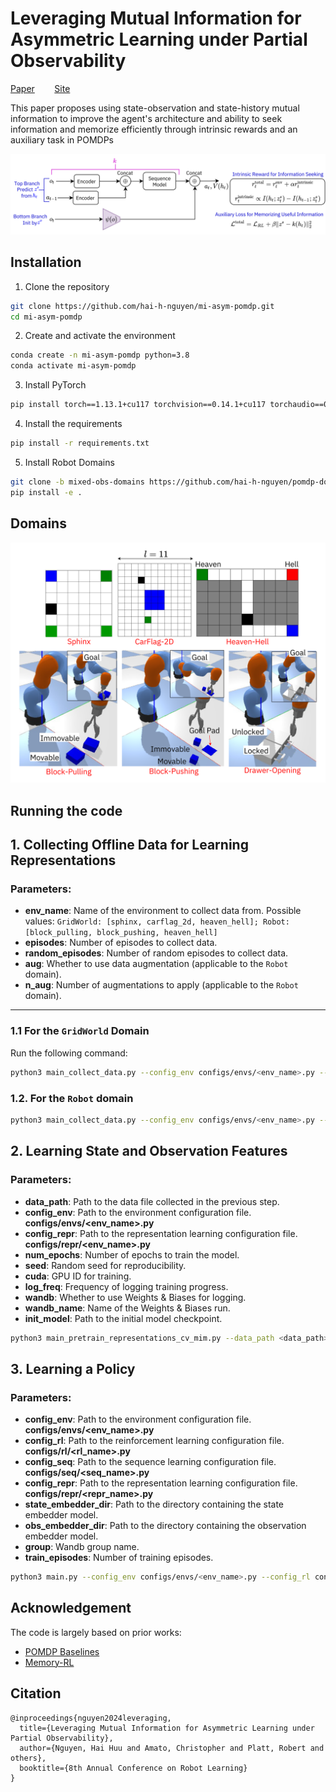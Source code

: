 # Leveraging Mutual Information for Asymmetric Learning under Partial Observability
[Paper](https://openreview.net/pdf?id=9jJP2J1oBP)&nbsp;&nbsp;&nbsp;&nbsp;&nbsp;&nbsp;&nbsp;&nbsp;[Site](https://sites.google.com/view/mi-asym-pomdp)  

This paper proposes using state-observation and state-history mutual information to improve the agent's architecture and ability to seek information and memorize efficiently through intrinsic rewards and an auxiliary task in POMDPs

![View Paper](images/method.png)

## Installation
1. Clone the repository
```bash
git clone https://github.com/hai-h-nguyen/mi-asym-pomdp.git
cd mi-asym-pomdp
```
2. Create and activate the environment
```bash
conda create -n mi-asym-pomdp python=3.8
conda activate mi-asym-pomdp
```
3. Install PyTorch
```bash
pip install torch==1.13.1+cu117 torchvision==0.14.1+cu117 torchaudio==0.13.1 --extra-index-url https://download.pytorch.org/whl/cu117
```

4. Install the requirements
```bash
pip install -r requirements.txt
```

5. Install Robot Domains
```bash
git clone -b mixed-obs-domains https://github.com/hai-h-nguyen/pomdp-domains.git
pip install -e .
```

## Domains

![View Paper](images/domains.png)

## Running the code
## 1. Collecting Offline Data for Learning Representations

### Parameters:
- **env_name**: Name of the environment to collect data from. Possible values: `GridWorld: [sphinx, carflag_2d, heaven_hell]; Robot: [block_pulling, block_pushing, heaven_hell]`
- **episodes**: Number of episodes to collect data.
- **random_episodes**: Number of random episodes to collect data.
- **aug**: Whether to use data augmentation (applicable to the `Robot` domain).
- **n_aug**: Number of augmentations to apply (applicable to the `Robot` domain).

---

### 1.1 For the `GridWorld` Domain
Run the following command:
```bash
python3 main_collect_data.py --config_env configs/envs/<env_name>.py --episodes <episodes> --random_episodes <random_episodes>
```

### 1.2. For the `Robot` domain
```bash
python3 main_collect_data.py --config_env configs/envs/<env_name>.py --episodes <episodes> --random_episodes <random_episodes> --aug --n_aug <n_aug>
```

## 2. Learning State and Observation Features
### Parameters:
- **data_path**: Path to the data file collected in the previous step.
- **config_env**: Path to the environment configuration file. **configs/envs/<env_name>.py**
- **config_repr**: Path to the representation learning configuration file. **configs/repr/<env_name>.py**
- **num_epochs**: Number of epochs to train the model.
- **seed**: Random seed for reproducibility.
- **cuda**: GPU ID for training.
- **log_freq**: Frequency of logging training progress.
- **wandb**: Whether to use Weights & Biases for logging.
- **wandb_name**: Name of the Weights & Biases run.
- **init_model**: Path to the initial model checkpoint.

```bash
python3 main_pretrain_representations_cv_mim.py --data_path <data_path> --config_env configs/envs/<env_name>.py --config_repr configs/repr/<env_name>.py --num_epochs <num_epochs> --seed <seed> --cuda <cuda> --log_freq <log_freq> --wandb --wandb_name <wandb_name> --init_model <init_model>
```
## 3. Learning a Policy
### Parameters:
- **config_env**: Path to the environment configuration file. **configs/envs/<env_name>.py**
- **config_rl**: Path to the reinforcement learning configuration file. **configs/rl/<rl_name>.py**
- **config_seq**: Path to the sequence learning configuration file. **configs/seq/<seq_name>.py**
- **config_repr**: Path to the representation learning configuration file. **configs/repr/<repr_name>.py**
- **state_embedder_dir**: Path to the directory containing the state embedder model.
- **obs_embedder_dir**: Path to the directory containing the observation embedder model.
- **group**: Wandb group name.
- **train_episodes**: Number of training episodes.

```bash
python3 main.py --config_env configs/envs/<env_name>.py --config_rl configs/rl/<rl_name>.py --config_seq configs/seq/<seq_name>.py --config_repr configs/repr/<repr_name>.py --state_embedder_dir <state_embedder_dir> --obs_embedder_dir <obs_embedder_dir> --group <group> --train_episodes <train_episodes>
```

## Acknowledgement

The code is largely based on prior works:
- [POMDP Baselines](https://github.com/twni2016/pomdp-baselines)
- [Memory-RL](https://github.com/twni2016/Memory-RL)

## Citation
```
@inproceedings{nguyen2024leveraging,
  title={Leveraging Mutual Information for Asymmetric Learning under Partial Observability},
  author={Nguyen, Hai Huu and Amato, Christopher and Platt, Robert and others},
  booktitle={8th Annual Conference on Robot Learning}
}
```
